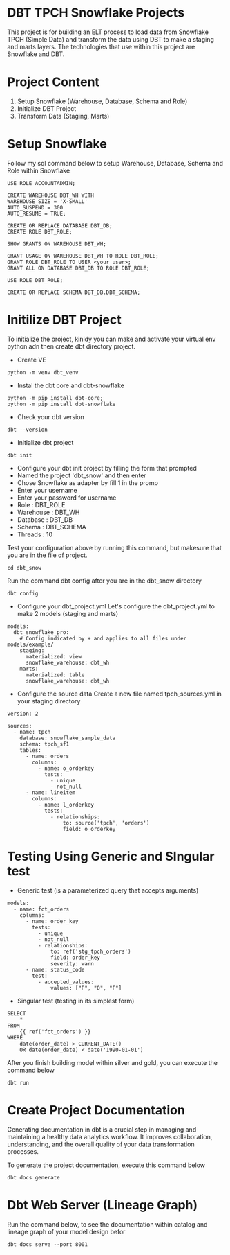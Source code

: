 # DBT TPCH Snowflake Projects

This project is for building an ELT process to load data from Snowflake TPCH (Simple Data) and transform the data using DBT to make a staging and marts layers. The technologies that use within this project are Snowflake and DBT.

# Project Content

1. Setup Snowflake (Warehouse, Database, Schema and Role)
2. Initialize DBT Project
3. Transform Data (Staging, Marts)

# Setup Snowflake

Follow my sql command below to setup Warehouse, Database, Schema and Role within Snowflake

```
USE ROLE ACCOUNTADMIN;

CREATE WAREHOUSE DBT_WH WITH
WAREHOUSE_SIZE = 'X-SMALL'
AUTO_SUSPEND = 300
AUTO_RESUME = TRUE;

CREATE OR REPLACE DATABASE DBT_DB;
CREATE ROLE DBT_ROLE;

SHOW GRANTS ON WAREHOUSE DBT_WH;

GRANT USAGE ON WAREHOUSE DBT_WH TO ROLE DBT_ROLE;
GRANT ROLE DBT_ROLE TO USER <your user>;
GRANT ALL ON DATABASE DBT_DB TO ROLE DBT_ROLE;

USE ROLE DBT_ROLE;

CREATE OR REPLACE SCHEMA DBT_DB.DBT_SCHEMA;
```

# Initilize DBT Project

To initialize the project, kinldy you can make and activate your virtual env python adn then create dbt directory project.

- Create VE

```
python -m venv dbt_venv
```

- Instal the dbt core and dbt-snowflake

```
python -m pip install dbt-core;
python -m pip install dbt-snowflake
```

- Check your dbt version

```
dbt --version
```

- Initialize dbt project

```
dbt init
```

- Configure your dbt init project by filling the form that prompted
- Named the project 'dbt_snow' and then enter
- Chose Snowflake as adapter by fill 1 in the promp
- Enter your username
- Enter your password for username
- Role : DBT_ROLE
- Warehouse : DBT_WH
- Database : DBT_DB
- Schema : DBT_SCHEMA
- Threads : 10

Test your configuration above by running this command, but makesure that you are in the file of project.

```
cd dbt_snow
```

Run the command dbt config after you are in the dbt_snow directory

```
dbt config
```

- Configure your dbt_project.yml
  Let's configure the dbt_project.yml to make 2 models (staging and marts)

```
models:
  dbt_snowflake_pro:
    # Config indicated by + and applies to all files under models/example/
    staging:
      materialized: view
      snowflake_warehouse: dbt_wh
    marts:
      materialized: table
      snowflake_warehouse: dbt_wh
```

- Configure the source data
  Create a new file named tpch_sources.yml in your staging directory

```
version: 2

sources:
  - name: tpch
    database: snowflake_sample_data
    schema: tpch_sf1
    tables:
      - name: orders
        columns:
          - name: o_orderkey
            tests:
              - unique
              - not_null
      - name: lineitem
        columns:
          - name: l_orderkey
            tests:
              - relationships:
                  to: source('tpch', 'orders')
                  field: o_orderkey
```

# Testing Using Generic and SIngular test

- Generic test (is a parameterized query that accepts arguments)

```
models:
  - name: fct_orders
    columns:
      - name: order_key
        tests:
          - unique
          - not_null
          - relationships:
              to: ref('stg_tpch_orders')
              field: order_key
              severity: warn
      - name: status_code
        test:
          - accepted_values:
              values: ["P", "O", "F"]
```

- Singular test (testing in its simplest form)

```
SELECT
    *
FROM
    {{ ref('fct_orders') }}
WHERE
    date(order_date) > CURRENT_DATE()
    OR date(order_date) < date('1990-01-01')
```

After you finish building model within silver and gold, you can execute the command below

```
dbt run
```

# Create Project Documentation

Generating documentation in dbt is a crucial step in managing and maintaining a healthy data analytics workflow. It improves collaboration, understanding, and the overall quality of your data transformation processes.

To generate the project documentation, execute this command below

```
dbt docs generate
```

# Dbt Web Server (Lineage Graph)

Run the command below, to see the documentation within catalog and lineage graph of your model design befor

```
dbt docs serve --port 8001
```
